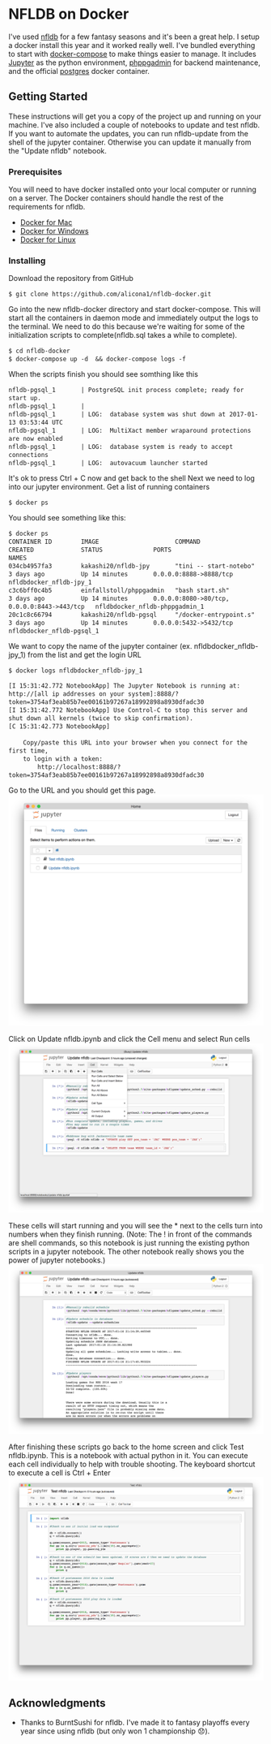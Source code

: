 # NFLDB on Docker

I've used [nfldb](https://github.com/BurntSushi/nfldb) for a few fantasy seasons and it's been a great help. I setup a docker install this year and it worked really well. I've bundled everything to start with [docker-compose](https://docs.docker.com/compose/) to make things easier to manage. It includes [Jupyter](http://jupyter.org/) as the python environment, [phppgadmin](https://github.com/einfallstoll/docker-phppgadmin) for backend maintenance, and the official [postgres](https://hub.docker.com/_/postgres/) docker container.

## Getting Started

These instructions will get you a copy of the project up and running on your machine. I've also included a couple of notebooks to update and test nfldb. If you want to automate the updates, you can run nfldb-update from the shell of the jupyter container. Otherwise you can update it manually from the "Update nfldb" notebook.

### Prerequisites

You will need to have docker installed onto your local computer or running on a server. The Docker containers should handle the rest of the requirements for nfldb.


* [Docker for Mac](https://docs.docker.com/docker-for-mac/)
* [Docker for Windows](https://docs.docker.com/docker-for-windows/)
* [Docker for Linux](https://docs.docker.com/engine/installation/linux/)


### Installing

Download the repository from GitHub


```
$ git clone https://github.com/alicona1/nfldb-docker.git
```

Go into the new nfldb-docker directory and start docker-compose. This will start all the containers in daemon mode and immediately output the logs to the terminal. We need to do this because we're waiting for some of the initialization scripts to complete(nfldb.sql takes a while to complete).

```
$ cd nfldb-docker
$ docker-compose up -d  && docker-compose logs -f
```

When the scripts finish you should see somthing like this

```
nfldb-pgsql_1       | PostgreSQL init process complete; ready for start up.
nfldb-pgsql_1       | 
nfldb-pgsql_1       | LOG:  database system was shut down at 2017-01-13 03:53:44 UTC
nfldb-pgsql_1       | LOG:  MultiXact member wraparound protections are now enabled
nfldb-pgsql_1       | LOG:  database system is ready to accept connections
nfldb-pgsql_1       | LOG:  autovacuum launcher started
```

It's ok to press Ctrl + C now and get back to the shell Next we need to log into our jupyter environment.
Get a list of running containers

```
$ docker ps
```

You should see something like this:

```
$ docker ps
CONTAINER ID        IMAGE                     COMMAND                  CREATED             STATUS              PORTS                                         NAMES
034cb4957fa3        kakashi20/nfldb-jpy       "tini -- start-notebo"   3 days ago          Up 14 minutes       0.0.0.0:8888->8888/tcp                        nfldbdocker_nfldb-jpy_1
c3c6bff0c4b5        einfallstoll/phppgadmin   "bash start.sh"          3 days ago          Up 14 minutes       0.0.0.0:8080->80/tcp, 0.0.0.0:8443->443/tcp   nfldbdocker_nfldb-phppgadmin_1
20c1c8c66794        kakashi20/nfldb-pgsql     "/docker-entrypoint.s"   3 days ago          Up 14 minutes       0.0.0.0:5432->5432/tcp                        nfldbdocker_nfldb-pgsql_1
```

We want to copy the name of the jupyter container (ex. nfldbdocker_nfldb-jpy_1) from the list and get the login URL

```
$ docker logs nfldbdocker_nfldb-jpy_1

```

```
[I 15:31:42.772 NotebookApp] The Jupyter Notebook is running at: http://[all ip addresses on your system]:8888/?token=3754af3eab85b7ee00161b97267a18992898a8930dfadc30
[I 15:31:42.772 NotebookApp] Use Control-C to stop this server and shut down all kernels (twice to skip confirmation).
[C 15:31:42.773 NotebookApp] 
    
    Copy/paste this URL into your browser when you connect for the first time,
    to login with a token:
        http://localhost:8888/?token=3754af3eab85b7ee00161b97267a18992898a8930dfadc30
```

Go to the URL and you should get this page.
![Jupyter Home](screenshots/jupyter-home.png)

Click on Update nfldb.ipynb and click the Cell menu and select Run cells
![Update nfldb scripts](screenshots/update-nfldb-1.png)

These cells will start running and you will see the * next to the cells turn into numbers when they finish running. (Note: The ! in front of the commands are shell commands, so this notebook is just running the existing python scripts in a jupyter notebook. The other notebook really shows you the power of jupyter notebooks.)
![Update nfldb script output](screenshots/update-nfldb-2.png)

After finishing these scripts go back to the home screen and click Test nfldb.ipynb. This is a notebook with actual python in it. You can execute each cell individually to help with trouble shooting. The keyboard shortcut to execute a cell is Ctrl + Enter
![Test nfldb](screenshots/test-nfldb.png)



## Acknowledgments

* Thanks to BurntSushi for nfldb. I've made it to fantasy playoffs every year since using nfldb (but only won 1 championship :disappointed:).
